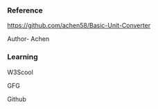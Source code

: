 ### Reference

https://github.com/achen58/Basic-Unit-Converter

Author- Achen

### Learning 

W3Scool


GFG


Github
